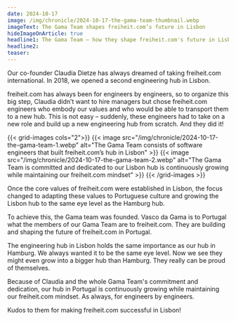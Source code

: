 ```yaml
---
date: 2024-10-17
image: /img/chronicle/2024-10-17-the-gama-team-thumbnail.webp
imageText: The Gama Team shapes freiheit.com’s future in Lisbon
hideImageOnArticle: true
headline1: The Gama Team – how they shape freiheit.com's future in Lisbon
headline2:
teaser:
---
```


Our co-founder Claudia Dietze has always dreamed of taking freiheit.com international. In 2018, we opened a second engineering hub in Lisbon.

freiheit.com has always been for engineers by engineers, so to organize this big step, Claudia didn’t want to hire managers but chose freiheit.com engineers who embody our values and who would be able to transport them to a new hub. This is not easy – suddenly, these engineers had to take on a new role and build up a new engineering hub from scratch. And they did it!

{{< grid-images cols="2">}}
    {{< image src="/img/chronicle/2024-10-17-the-gama-team-1.webp" alt="The Gama Team consists of software engineers that built freiheit.com’s hub in Lisbon" >}}
    {{< image src="/img/chronicle/2024-10-17-the-gama-team-2.webp" alt="The Gama Team is committed and dedicated to our Lisbon hub is continuously growing while maintaining our freiheit.com mindset" >}}
{{< /grid-images >}}

Once the core values of freiheit.com were established in Lisbon, the focus changed to adapting these values to Portuguese culture and growing the Lisbon hub to the same eye level as the Hamburg hub.

To achieve this, the Gama team was founded. Vasco da Gama is to Portugal what the members of our Gama Team are to freiheit.com. They are building and shaping the future of freiheit.com in Portugal.

The engineering hub in Lisbon holds the same importance as our hub in Hamburg. We always wanted it to be the same eye level. Now we see they might even grow into a bigger hub than Hamburg. They really can be proud of themselves.

Because of Claudia and the whole Gama Team's commitment and dedication, our hub in Portugal is continuously growing while maintaining our freiheit.com mindset. As always, for engineers by engineers.

Kudos to them for making freiheit.com successful in Lisbon!
